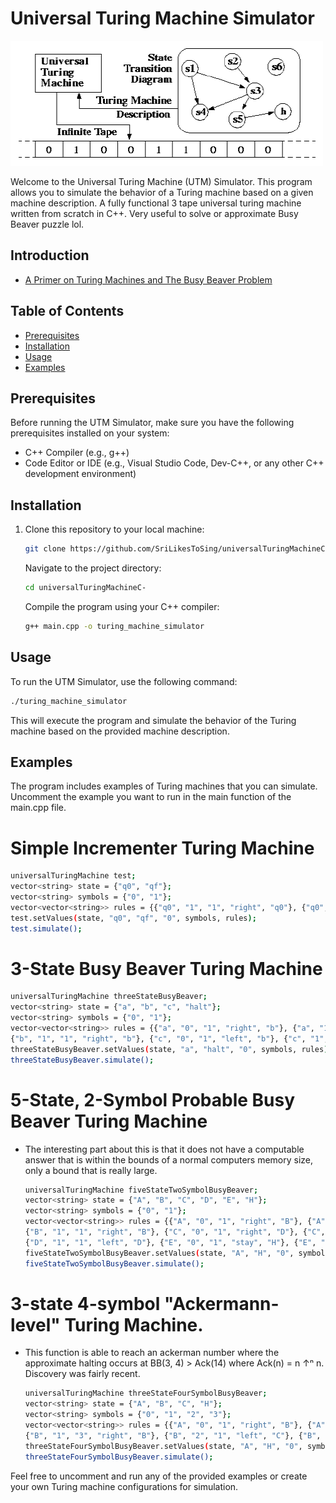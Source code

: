 # Universal Turing Machine Simulator

<img src="https://github.com/SriLikesToSing/universalTuringMachineC-/blob/main/turing.gif" width="500" height="200">

Welcome to the Universal Turing Machine (UTM) Simulator. This program allows you to simulate the behavior of a Turing machine based on a given machine description.
A fully functional 3 tape universal turing machine written from scratch in C++. Very useful to solve or approximate Busy Beaver puzzle lol.

## Introduction

- [A Primer on Turing Machines and The Busy Beaver Problem](https://math.mit.edu/research/highschool/primes/circle/documents/2022/Esther%20&%20Sarah.pdf)

## Table of Contents

- [Prerequisites](#prerequisites)
- [Installation](#installation)
- [Usage](#usage)
- [Examples](#examples)

## Prerequisites

Before running the UTM Simulator, make sure you have the following prerequisites installed on your system:

- C++ Compiler (e.g., g++)
- Code Editor or IDE (e.g., Visual Studio Code, Dev-C++, or any other C++ development environment)

## Installation

1. Clone this repository to your local machine:

   ```bash
   git clone https://github.com/SriLikesToSing/universalTuringMachineC-
   ```
   Navigate to the project directory:

   ```bash
   cd universalTuringMachineC-
   ```
   Compile the program using your C++ compiler:
   ```bash
   g++ main.cpp -o turing_machine_simulator
   ```
## Usage

   To run the UTM Simulator, use the following command:

   ```bash
   ./turing_machine_simulator
   ```
   This will execute the program and simulate the behavior of the Turing machine based on the provided machine description.

## Examples

   The program includes examples of Turing machines that you can simulate. Uncomment the example you want to run in the main function of the main.cpp file.

   # Simple Incrementer Turing Machine
   ```bash
   universalTuringMachine test;
   vector<string> state = {"q0", "qf"};
   vector<string> symbols = {"0", "1"};
   vector<vector<string>> rules = {{"q0", "1", "1", "right", "q0"}, {"q0", "0", "1", "stay", "qf"}};
   test.setValues(state, "q0", "qf", "0", symbols, rules);
   test.simulate();
   ```

   # 3-State Busy Beaver Turing Machine
   ```bash
   universalTuringMachine threeStateBusyBeaver;
   vector<string> state = {"a", "b", "c", "halt"};
   vector<string> symbols = {"0", "1"};
   vector<vector<string>> rules = {{"a", "0", "1", "right", "b"}, {"a", "1", "1", "left", "c"}, {"b", "0", "1", "left", "a"},
   {"b", "1", "1", "right", "b"}, {"c", "0", "1", "left", "b"}, {"c", "1", "1", "stay", "halt"}};
   threeStateBusyBeaver.setValues(state, "a", "halt", "0", symbols, rules);
   threeStateBusyBeaver.simulate();
   ```

   # 5-State, 2-Symbol Probable Busy Beaver Turing Machine
-  The interesting part about this is that it does not have a computable answer that is within the bounds of a normal computers memory size, only a bound that is really large. 
   ```bash
   universalTuringMachine fiveStateTwoSymbolBusyBeaver;
   vector<string> state = {"A", "B", "C", "D", "E", "H"};
   vector<string> symbols = {"0", "1"};
   vector<vector<string>> rules = {{"A", "0", "1", "right", "B"}, {"A", "1", "1", "left", "C"}, {"B", "0", "1", "right", "C"},
   {"B", "1", "1", "right", "B"}, {"C", "0", "1", "right", "D"}, {"C", "1", "0", "left", "E"}, {"D", "0", "1", "left", "A"},
   {"D", "1", "1", "left", "D"}, {"E", "0", "1", "stay", "H"}, {"E", "1", "0", "left", "A"}};
   fiveStateTwoSymbolBusyBeaver.setValues(state, "A", "H", "0", symbols, rules);
   fiveStateTwoSymbolBusyBeaver.simulate();
   ```

  # 3-state 4-symbol "Ackermann-level" Turing Machine.
-  This function is able to reach an ackerman number where the approximate halting occurs at BB(3, 4) > Ack(14) where Ack(n) = n ↑ⁿ n. Discovery was fairly recent. 
   ```bash
   universalTuringMachine threeStateFourSymbolBusyBeaver;
   vector<string> state = {"A", "B", "C", "H"};
   vector<string> symbols = {"0", "1", "2", "3"};
   vector<vector<string>> rules = {{"A", "0", "1", "right", "B"}, {"A", "1", "3", "left", "B"}, {"A", "2", "1", "right", "H"}, {"A", "3", "2", "right", "A"}, {"B", "0", "2", "left", "C"},
   {"B", "1", "3", "right", "B"}, {"B", "2", "1", "left", "C"}, {"B", "3", "2", "right", "A"} {"C", "0", "3", "right", "B"}, {"C", "1", "1", "left", "B"}, {"C", "2", "3", "left", "C"}, {"C", "3", "2", "right", "C"}};
   threeStateFourSymbolBusyBeaver.setValues(state, "A", "H", "0", symbols, rules);
   threeStateFourSymbolBusyBeaver.simulate();
   ```

Feel free to uncomment and run any of the provided examples or create your own Turing machine configurations for simulation.


   

   


